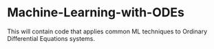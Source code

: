 # Machine-Learning-with-ODEs
This will contain code that applies common ML techniques to Ordinary Differential Equations systems. 
